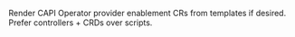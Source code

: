 Render CAPI Operator provider enablement CRs from templates if desired. Prefer controllers + CRDs
over scripts.

